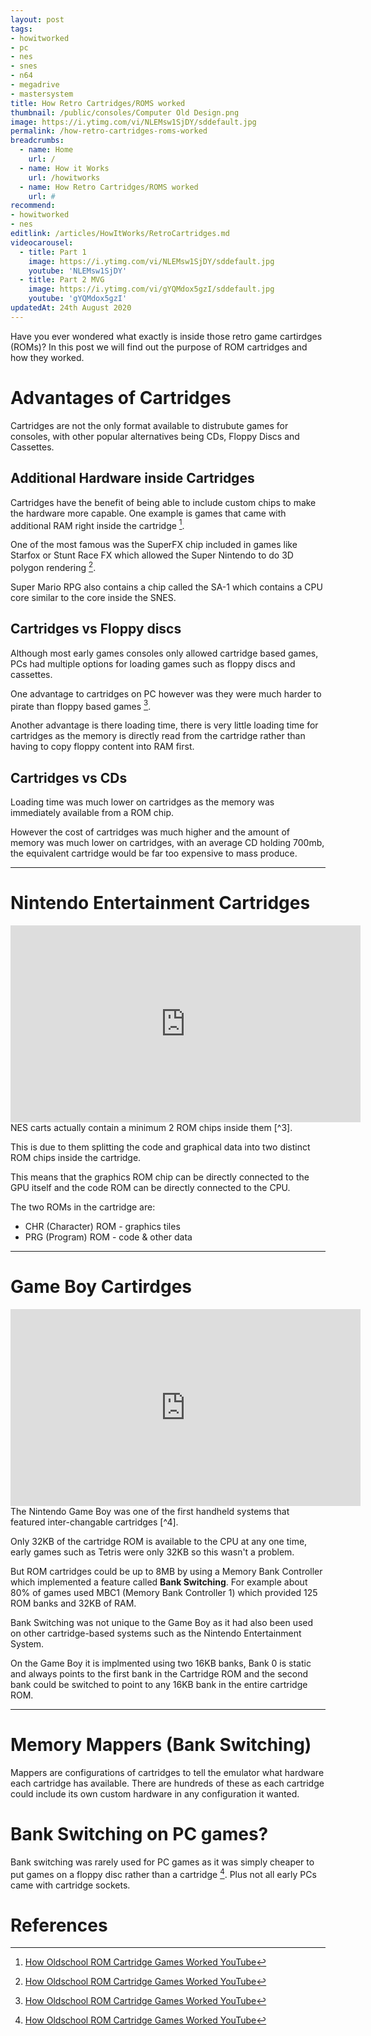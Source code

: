 ```yaml
---
layout: post
tags: 
- howitworked
- pc
- nes
- snes
- n64
- megadrive
- mastersystem
title: How Retro Cartridges/ROMS worked
thumbnail: /public/consoles/Computer Old Design.png
image: https://i.ytimg.com/vi/NLEMsw1SjDY/sddefault.jpg
permalink: /how-retro-cartridges-roms-worked
breadcrumbs:
  - name: Home
    url: /
  - name: How it Works
    url: /howitworks
  - name: How Retro Cartridges/ROMS worked
    url: #
recommend: 
- howitworked
- nes
editlink: /articles/HowItWorks/RetroCartridges.md
videocarousel:
  - title: Part 1
    image: https://i.ytimg.com/vi/NLEMsw1SjDY/sddefault.jpg
    youtube: 'NLEMsw1SjDY'
  - title: Part 2 MVG
    image: https://i.ytimg.com/vi/gYQMdox5gzI/sddefault.jpg
    youtube: 'gYQMdox5gzI'
updatedAt: 24th August 2020
---
```

Have you ever wondered what exactly is inside those retro game cartirdges (ROMs)? In this post we will find out the purpose of ROM cartridges and how they worked.

# Advantages of Cartridges
Cartridges are not the only format available to distrubute games for consoles, with other popular alternatives being CDs, Floppy Discs and Cassettes.

## Additional Hardware inside Cartridges
Cartridges have the benefit of being able to include custom chips to make the hardware more capable. One example is games that came with additional RAM right inside the cartridge [^1].

One of the most famous was the SuperFX chip included in games like Starfox or Stunt Race FX which allowed the Super Nintendo to do 3D polygon rendering [^1].

Super Mario RPG also contains a chip called the SA-1 which contains a CPU core similar to the core inside the SNES.

## Cartridges vs Floppy discs
Although most early games consoles only allowed cartridge based games, PCs had multiple options for loading games such as floppy discs and cassettes.

One advantage to cartridges on PC however was they were much harder to pirate than floppy based games [^1].

Another advantage is there loading time, there is very little loading time for cartridges as the memory is directly read from the cartridge rather than having to copy floppy content into RAM first.

## Cartridges vs CDs

Loading time was much lower on cartridges as the memory was immediately available from a ROM chip.

However the cost of cartridges was much higher and the amount of memory was much lower on cartridges, with an average CD holding 700mb, the equivalent cartridge would be far too expensive to mass produce.

---
# Nintendo Entertainment Cartridges
<iframe width="560" height="315" src="https://www.youtube.com/embed/ZB7-VZg8q58" frameborder="0" allow="accelerometer; autoplay; encrypted-media; gyroscope; picture-in-picture" allowfullscreen></iframe>
NES carts actually contain a minimum 2 ROM chips inside them [^3]. 

This is due to them splitting the code and graphical data into two distinct ROM chips inside the cartridge.

This means that the graphics ROM chip can be directly connected to the GPU itself and the code ROM can be directly connected to the CPU.

The two ROMs in the cartridge are:
* CHR (Character) ROM - graphics tiles
* PRG (Program) ROM - code & other data

---
# Game Boy Cartirdges
<iframe width="560" height="315" src="https://www.youtube.com/embed/gYQMdox5gzI" frameborder="0" allow="accelerometer; autoplay; encrypted-media; gyroscope; picture-in-picture" allowfullscreen></iframe>
The Nintendo Game Boy was one of the first handheld systems that featured inter-changable cartridges [^4]. 

Only 32KB of the cartridge ROM is available to the CPU at any one time, early games such as Tetris were only 32KB so this wasn't a problem. 

But ROM cartridges could be up to 8MB by using a Memory Bank Controller which implemented a feature called **Bank Switching**. For example about 80% of games used MBC1 (Memory Bank Controller 1) which provided 125 ROM banks and 32KB of RAM.

Bank Switching was not unique to the Game Boy as it had also been used on other cartridge-based systems such as the Nintendo Entertainment System.

On the Game Boy it is implmented using two 16KB banks, Bank 0 is static and always points to the first bank in the Cartridge ROM and the second bank could be switched to point to any 16KB bank in the entire cartridge ROM.

---
# Memory Mappers (Bank Switching)
Mappers are configurations of cartridges to tell the emulator what hardware each cartridge has available. There are hundreds of these as each cartridge could include its own custom hardware in any configuration it wanted.

# Bank Switching on PC games?
Bank switching was rarely used for PC games as it was simply cheaper to put games on a floppy disc rather than a cartridge [^1]. Plus not all early PCs came with cartridge sockets.


# References
[^1]: [How Oldschool ROM Cartridge Games Worked YouTube](https://www.youtube.com/watch?v=NLEMsw1SjDY)
[^2]: [How old school cassette tape drives worked](https://www.youtube.com/watch?v=_9SM9lG47Ew)
[^3]: [Why does an NES cartridge have two ROM chips inside? YouTube](https://www.youtube.com/watch?v=ZB7-VZg8q58)
[^4]: [How Cartridges worked on the Nintendo Game Boy MVG YouTube](https://www.youtube.com/watch?v=gYQMdox5gzI)
